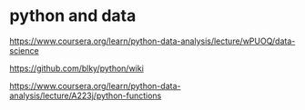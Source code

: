 # python and data 

https://www.coursera.org/learn/python-data-analysis/lecture/wPUOQ/data-science

https://github.com/blky/python/wiki

https://www.coursera.org/learn/python-data-analysis/lecture/A223j/python-functions
